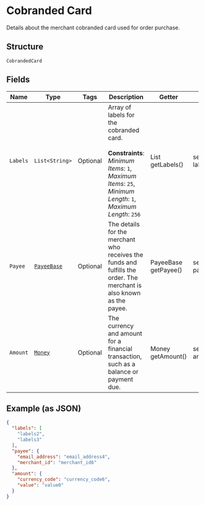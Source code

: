 
# Cobranded Card

Details about the merchant cobranded card used for order purchase.

## Structure

`CobrandedCard`

## Fields

| Name | Type | Tags | Description | Getter | Setter |
|  --- | --- | --- | --- | --- | --- |
| `Labels` | `List<String>` | Optional | Array of labels for the cobranded card.<br><br>**Constraints**: *Minimum Items*: `1`, *Maximum Items*: `25`, *Minimum Length*: `1`, *Maximum Length*: `256` | List<String> getLabels() | setLabels(List<String> labels) |
| `Payee` | [`PayeeBase`](../../doc/models/payee-base.md) | Optional | The details for the merchant who receives the funds and fulfills the order. The merchant is also known as the payee. | PayeeBase getPayee() | setPayee(PayeeBase payee) |
| `Amount` | [`Money`](../../doc/models/money.md) | Optional | The currency and amount for a financial transaction, such as a balance or payment due. | Money getAmount() | setAmount(Money amount) |

## Example (as JSON)

```json
{
  "labels": [
    "labels2",
    "labels3"
  ],
  "payee": {
    "email_address": "email_address4",
    "merchant_id": "merchant_id6"
  },
  "amount": {
    "currency_code": "currency_code6",
    "value": "value0"
  }
}
```

